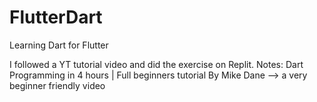 # FlutterDart
Learning Dart for Flutter

I followed a YT tutorial video and did the exercise on Replit.
Notes: 
Dart Programming in 4 hours | Full beginners tutorial By Mike Dane
--> a very beginner friendly video
